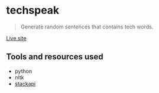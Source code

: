# techspeak

> Generate random sentences that contains tech words.

[Live site](https://paradite.github.io/techspeak/)

## Tools and resources used

* python
* nltk
* [stackapi](https://github.com/AWegnerGitHub/stackapi)